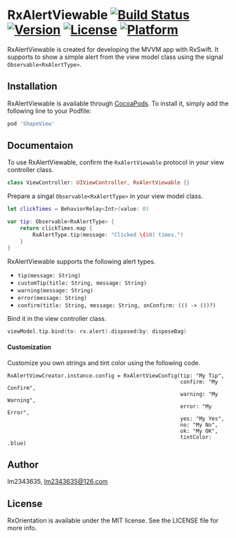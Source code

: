 # RxAlertViewable [![Build Status](https://travis-ci.org/lm2343635/RxAlertViewable.svg?branch=master)](https://travis-ci.org/lm2343635/RxAlertViewable) [![Version](https://img.shields.io/cocoapods/v/RxAlertViewable.svg?style=flat)](https://cocoapods.org/pods/RxAlertViewable) [![License](https://img.shields.io/cocoapods/l/RxAlertViewable.svg?style=flat)](https://cocoapods.org/pods/RxAlertViewable) [![Platform](https://img.shields.io/cocoapods/p/RxAlertViewable.svg?style=flat)](https://cocoapods.org/pods/RxAlertViewable)

RxAlertViewable is created for developing the MVVM app with RxSwift. 
It supports to show a simple alert from the view model class using the signal ```Observable<RxAlertType>```.

## Installation

RxAlertViewable is available through [CocoaPods](https://cocoapods.org). To install
it, simply add the following line to your Podfile:

```ruby
pod 'ShapeView'
```

## Documentaion

To use RxAlertViewable, confirm the ```RxAlertViewable``` protocol in your view controller class.

```Swift
class ViewController: UIViewController, RxAlertViewable {}
```

Prepare a singal ```Observable<RxAlertType>``` in your view model class.

```Swift
let clickTimes = BehaviorRelay<Int>(value: 0)

var tip: Observable<RxAlertType> {
    return clickTimes.map {
        RxAlertType.tip(message: "Clicked \($0) times.")
    }
}
```

RxAlertViewable supports the following alert types.

- ```tip(message: String)```
- ```customTip(title: String, message: String)```
- ```warning(message: String)```
- ```error(message: String)```
- ```confirm(title: String, message: String, onConfirm: (() -> ())?)```
    
Bind it in the view controller class.

```Swift
viewModel.tip.bind(to: rx.alert).disposed(by: disposeBag)
```

#### Customization

Customize you own strings and tint color using the following code.

```Swfit
RxAlertViewCreator.instance.config = RxAlertViewConfig(tip: "My Tip",
                                                       confirm: "My Confirm",
                                                       warning: "My Warning",
                                                       error: "My Error",
                                                       yes: "My Yes",
                                                       no: "My No",
                                                       ok: "My OK",
                                                       tintColor: .blue)
```

## Author

lm2343635, lm2343635@126.com

## License

RxOrientation is available under the MIT license. See the LICENSE file for more info.
